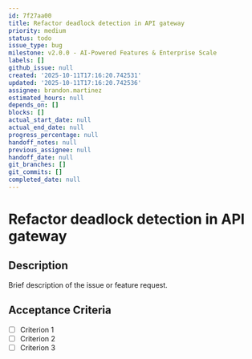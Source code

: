 ```yaml
---
id: 7f27aa00
title: Refactor deadlock detection in API gateway
priority: medium
status: todo
issue_type: bug
milestone: v2.0.0 - AI-Powered Features & Enterprise Scale
labels: []
github_issue: null
created: '2025-10-11T17:16:20.742531'
updated: '2025-10-11T17:16:20.742536'
assignee: brandon.martinez
estimated_hours: null
depends_on: []
blocks: []
actual_start_date: null
actual_end_date: null
progress_percentage: null
handoff_notes: null
previous_assignee: null
handoff_date: null
git_branches: []
git_commits: []
completed_date: null
---
```


# Refactor deadlock detection in API gateway

## Description

Brief description of the issue or feature request.

## Acceptance Criteria

- [ ] Criterion 1
- [ ] Criterion 2
- [ ] Criterion 3